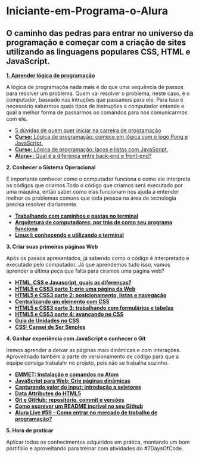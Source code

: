 # Iniciante-em-Programa-o-Alura

## O caminho das pedras para entrar no universo da programação e começar com a criação de sites utilizando as linguagens populares CSS, HTML e JavaScript.

**[1. Aprender lógica de programação](./01%20-%20Aprender%20l%C3%B3gica%20de%20Programa%C3%A7%C3%A3o/)**

A lógica de programaçõa nada mais é do que uma sequência de passos para resolver um problema. Quem vai resolver o problema, neste caso, é o computador, baseado nas intruções que passamos para ele. Para isso é necessário sabermos quais tipos de instruções o computador entende e qual a melhor forma de passarmos os comandos para nos comunicarmos com ele.

- [5 dúvidas de quem quer iniciar na carreira de programação](https://cursos.alura.com.br/formacao-programacao?preRequirementFrom=js-backend)
- [**Curso:** Lógica de programação: comece em lógica com o jogo Pong e JavaScript.](https://cursos.alura.com.br/course/pong-javascript)
- [**Curso:** Lógica de programação: laços e listas com JavaScript.](https://cursos.alura.com.br/course/javascript-listas-lacos)
- [**Alura+:** Qual é a diferença entre back-end e front-end?](https://cursos.alura.com.br/extra/alura-mais/qual-e-a-diferenca-entre-back-end-e-front-end--c174)

**2. Conhecer o Sistema Operacional**

É importante conhecer como o computador funciona e como ele interpreta os códigos que criamos.Todo o código que criamos será executado por uma máquina, então saber como elas funcionam nos ajuda a entender melhor os problemas comuns que toda pessoa na área de tecnologia precisa resolver diariamente.

- [**Trabalhando com caminhos e pastas no terminal**](https://www.alura.com.br/artigos/trabalhando-com-caminhos-e-pastas-no-terminal)
- [**Arquitetura de computadores: por trás de como seu programa funciona**](https://cursos.alura.com.br/course/arquitetura-computadores-funcionamento-programa)
- [**Linux I: conhecendo e utilizando o terminal**](https://cursos.alura.com.br/course/linux-ubuntu)

**3. Criar suas primeiras páginas Web**

Após os passos apresentados, já sabendo como o código é interpretado e executado pelo computador. Já que aprendemos tudo isso, vamos aprender a última peça que falta para ciramos uma página web?

- [**HTML, CSS e Javascript, quais as diferenças?**](https://www.alura.com.br/artigos/html-css-e-js-definicoes)
- [**HTML5 e CSS3 parte 1: crie uma página da Web**](https://cursos.alura.com.br/course/html5-css3-primeiros-passos)
- [**HTML5 e CSS3 parte 2: posicionamento, listas e navegação**](https://cursos.alura.com.br/course/html5-css3-posicionamento-listas-navegacao)
- [**Centralizando um elemento com CSS**](https://www.alura.com.br/artigos/centralizando-elementos-com-css)
- [**HTML5 e CSS3 parte 3: trabalhando com formulários e tabelas**](https://cursos.alura.com.br/course/html5-css3-formularios-tabelas)
- [**HTML5 e CSS3 parte 4: avançando no CSS**](https://cursos.alura.com.br/course/html5-css3-avancando-css)
- [**Guia de Unidades no CSS**](https://www.alura.com.br/artigos/guia-de-unidades-no-css)
- [**CSS: Cansei de Ser Simples**](https://cursos.alura.com.br/extra/hipsterstech/css-cansei-de-ser-simples-hipsters-09-a577)


**4. Ganhar experiência com JavaScript e conhecer o Git**

Iremos aprender a deixar as páginas mais dinâmicas e com interações. Aproveitnado também a parte de versionamento de código para que a equipe consiga trabalahr no projeto, pois não se trabalha sozinho.

- [**EMMET: Instalação e comandos no Atom**](https://cursos.alura.com.br/extra/alura-mais/emmet-instalacao-e-comandos-no-atom-c311)
- [**JavaScript para Web: Crie páginas dinâmicas**](https://cursos.alura.com.br/course/javascript-web-paginas-dinamicas)
- [**Capturando valor do input: introdução a seletores**](https://www.alura.com.br/artigos/capturando-valor-do-input-introducao-a-seletores)
- [**Data Attributes do HTML5**](https://cursos.alura.com.br/extra/alura-mais/data-attributes-do-html5-c109)
- [**Git e GitHub: repositório, commit e versões**](https://cursos.alura.com.br/course/git-github-repositorio-commit-versoes)
- [**Como escrever um README incrível no seu Github**](https://www.alura.com.br/artigos/escrever-bom-readme)
- [**Alura Live #59 - Como entrar no mercado de trabalho de programação?**](https://www.youtube.com/watch?v=wUX-tRMynHE&t=5s)

**5. Hora de praticar**

Aplicar todos os conhecimentos adquiridos em prática, montando um bom portifólio e aproveitando para treinar com atividades do #7DaysOfCode.

